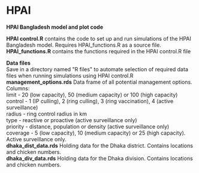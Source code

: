 # HPAI
**HPAI Bangladesh model and plot code**

**HPAI control.R** contains the code to set up and run simulations of the HPAI Bangladesh model. Requires HPAI_functions.R as a source file.   
**HPAI_functions.R** contains the functions required in the HPAI control.R file

**Data files**  
Save in a directory named "R files" to automate selection of required data files when running simulations using HPAI control.R
**management_options.rds** Data frame of all potential management options.   
Columns:   
limit - 20 (low capacity), 50 (medium capacity) or 100 (high capacity)  
control - 1 (IP culling), 2 (ring culling), 3 (ring vaccination), 4 (active surveillance)  
radius - ring control radius in km  
type - reactive or proactive (active surveillance only)  
priority - distance, population or density (active surveillance only)  
coverage - 5 (low capacity), 10 (medium capacity) or 25 (high capacity). Active surveillance only.  
**dhaka_dist_data.rds** Holding data for the Dhaka district. Contains locations and chicken numbers.  
**dhaka_div_data.rds** Holding data for the Dhaka division. Contains locations and chicken numbers.

